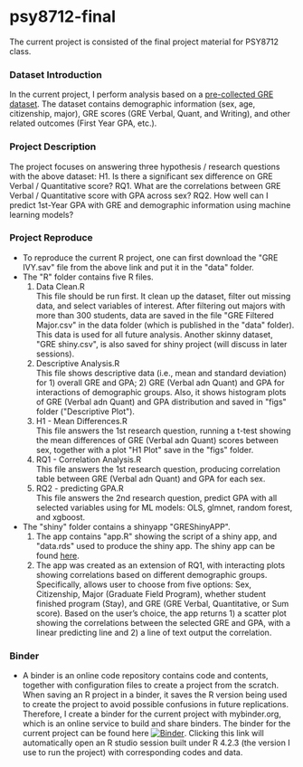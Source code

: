 # psy8712-final
The current project is consisted of the final project material for PSY8712 class.

### Dataset Introduction
In the current project, I perform analysis based on a [pre-collected GRE dataset](https://www.openicpsr.org/openicpsr/project/155721/version/V1/view;jsessionid=CCA87775E2BAE63EE1B4FC92FF3AE409>). The dataset contains demographic information (sex, age, citizenship, major), GRE scores (GRE Verbal, Quant, and Writing), and other related outcomes (First Year GPA, etc.). 

### Project Description
The project focuses on answering three hypothesis / research questions with the above dataset:
H1. Is there a significant sex difference on GRE Verbal / Quantitative score?
RQ1. What are the correlations between GRE Verbal / Quantitative score with GPA across sex?
RQ2. How well can I predict 1st-Year GPA with GRE and demographic information using machine learning models? 


### Project Reproduce
* To reproduce the current R project, one can first download the "GRE IVY.sav" file from the above link and put it in the "data" folder.  
* The "R" folder contains five R files.
  1. Data Clean.R  
  This file should be run first. It clean up the dataset, filter out missing data, and select variables of interest. After filtering out majors with more than 300 students, data are saved in the file "GRE Filtered Major.csv" in the data folder (which is published in the "data" folder). This data is used for all future analysis. Another skinny dataset, "GRE shiny.csv", is also saved for shiny project (will discuss in later sessions).
  2. Descriptive Analysis.R  
   This file shows descriptive data (i.e., mean and standard deviation) for 1) overall GRE and GPA; 2) GRE (Verbal adn Quant) and GPA for interactions of demographic groups. Also, it shows histogram plots of GRE (Verbal adn Quant) and GPA distribution and saved in "figs" folder ("Descriptive Plot").
  3. H1 - Mean Differences.R    
   This file answers the 1st research question, running a t-test showing the mean differences of GRE (Verbal adn Quant) scores between sex, together with a plot "H1 Plot" save in the "figs" folder.
  4. RQ1 - Correlation Analysis.R   
   This file answers the 1st research question, producing correlation table between GRE (Verbal adn Quant) and GPA for each sex.
  5. RQ2 - predicting GPA.R    
   This file answers the 2nd research question, predict GPA with all selected variables using for ML models: OLS, glmnet, random forest, and xgboost.   
* The "shiny" folder contains a shinyapp "GREShinyAPP".
  1. The app contains "app.R" showing the script of a shiny app, and "data.rds" used to produce the shiny app. The shiny app can be found [here](https://purplefishlovespig.shinyapps.io/greshinyapp/).
  2. The app was created as an extension of RQ1, with interacting plots showing correlations based on different demographic groups. Specifically, allows user to choose from five options: Sex, Citizenship,  Major (Graduate Field Program), whether student finished program (Stay), and GRE (GRE Verbal, Quantitative, or Sum score). Based on the user’s choice, the app returns 1) a scatter plot showing the correlations between the selected GRE and GPA, with a linear predicting line and 2) a line of text output the correlation. 



### Binder
* A binder is an online code repository contains code and contents, together with configuration files to create a project from the scratch. When saving an R project in a binder, it saves the R version being used to create the project to avoid possible confusions in future replications.  Therefore, I create a binder for the current project with mybinder.org, which is an online service to build and share binders. The binder for the current project can be found here
[![Binder](https://mybinder.org/badge_logo.svg)](https://mybinder.org/v2/gh/Lindsey-R/psy8712-final/HEAD?urlpath=rstudio). Clicking this link will automatically open an R studio session built under R 4.2.3 (the version I use to run the project) with corresponding codes and data. 


